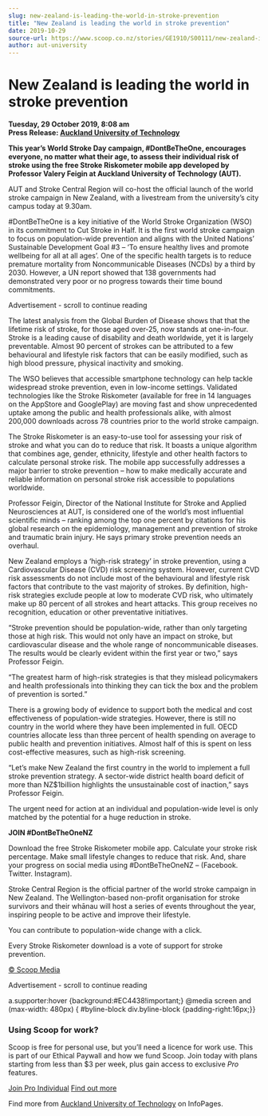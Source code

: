 ```yaml
---
slug: new-zealand-is-leading-the-world-in-stroke-prevention
title: "New Zealand is leading the world in stroke prevention"
date: 2019-10-29
source-url: https://www.scoop.co.nz/stories/GE1910/S00111/new-zealand-is-leading-the-world-in-stroke-prevention.htm
author: aut-university
---
```

New Zealand is leading the world in stroke prevention
=====================================================

**Tuesday, 29 October 2019, 8:08 am**  
**Press Release: [Auckland University of Technology](https://info.scoop.co.nz/Auckland_University_of_Technology)**

**This year’s World Stroke Day campaign, #DontBeTheOne, encourages everyone, no matter what their age, to assess their individual risk of stroke using the free Stroke Riskometer mobile app developed by Professor Valery Feigin at Auckland University of Technology (AUT).**

AUT and Stroke Central Region will co-host the official launch of the world stroke campaign in New Zealand, with a livestream from the university’s city campus today at 9.30am.

#DontBeTheOne is a key initiative of the World Stroke Organization (WSO) in its commitment to Cut Stroke in Half. It is the first world stroke campaign to focus on population-wide prevention and aligns with the United Nations’ Sustainable Development Goal #3 – ‘To ensure healthy lives and promote wellbeing for all at all ages’. One of the specific health targets is to reduce premature mortality from Noncommunicable Diseases (NCDs) by a third by 2030. However, a UN report showed that 138 governments had demonstrated very poor or no progress towards their time bound commitments.

Advertisement - scroll to continue reading





The latest analysis from the Global Burden of Disease shows that that the lifetime risk of stroke, for those aged over-25, now stands at one-in-four. Stroke is a leading cause of disability and death worldwide, yet it is largely preventable. Almost 90 percent of strokes can be attributed to a few behavioural and lifestyle risk factors that can be easily modified, such as high blood pressure, physical inactivity and smoking.

The WSO believes that accessible smartphone technology can help tackle widespread stroke prevention, even in low-income settings. Validated technologies like the Stroke Riskometer (available for free in 14 languages on the AppStore and GooglePlay) are moving fast and show unprecedented uptake among the public and health professionals alike, with almost 200,000 downloads across 78 countries prior to the world stroke campaign.

The Stroke Riskometer is an easy-to-use tool for assessing your risk of stroke and what you can do to reduce that risk. It boasts a unique algorithm that combines age, gender, ethnicity, lifestyle and other health factors to calculate personal stroke risk. The mobile app successfully addresses a major barrier to stroke prevention – how to make medically accurate and reliable information on personal stroke risk accessible to populations worldwide.

Professor Feigin, Director of the National Institute for Stroke and Applied Neurosciences at AUT, is considered one of the world’s most influential scientific minds – ranking among the top one percent by citations for his global research on the epidemiology, management and prevention of stroke and traumatic brain injury. He says primary stroke prevention needs an overhaul.

New Zealand employs a ‘high-risk strategy’ in stroke prevention, using a Cardiovascular Disease (CVD) risk screening system. However, current CVD risk assessments do not include most of the behavioural and lifestyle risk factors that contribute to the vast majority of strokes. By definition, high-risk strategies exclude people at low to moderate CVD risk, who ultimately make up 80 percent of all strokes and heart attacks. This group receives no recognition, education or other preventative initiatives.

“Stroke prevention should be population-wide, rather than only targeting those at high risk. This would not only have an impact on stroke, but cardiovascular disease and the whole range of noncommunicable diseases. The results would be clearly evident within the first year or two,” says Professor Feigin.

“The greatest harm of high-risk strategies is that they mislead policymakers and health professionals into thinking they can tick the box and the problem of prevention is sorted.”

There is a growing body of evidence to support both the medical and cost effectiveness of population-wide strategies. However, there is still no country in the world where they have been implemented in full. OECD countries allocate less than three percent of health spending on average to public health and prevention initiatives. Almost half of this is spent on less cost-effective measures, such as high-risk screening.

“Let’s make New Zealand the first country in the world to implement a full stroke prevention strategy. A sector-wide district health board deficit of more than NZ$1billion highlights the unsustainable cost of inaction,” says Professor Feigin.

The urgent need for action at an individual and population-wide level is only matched by the potential for a huge reduction in stroke.

**JOIN #DontBeTheOneNZ**

Download the free Stroke Riskometer mobile app. Calculate your stroke risk percentage. Make small lifestyle changes to reduce that risk. And, share your progress on social media using #DontBeTheOneNZ – (Facebook. Twitter. Instagram).

Stroke Central Region is the official partner of the world stroke campaign in New Zealand. The Wellington-based non-profit organisation for stroke survivors and their whānau will host a series of events throughout the year, inspiring people to be active and improve their lifestyle.

You can contribute to population-wide change with a click.

Every Stroke Riskometer download is a vote of support for stroke prevention.

  

[© Scoop Media](http://www.scoop.co.nz/about/terms.html)  

Advertisement - scroll to continue reading



a.supporter:hover {background:#EC4438!important;} @media screen and (max-width: 480px) { #byline-block div.byline-block {padding-right:16px;}}

### Using Scoop for work?

Scoop is free for personal use, but you’ll need a licence for work use. This is part of our Ethical Paywall and how we fund Scoop. Join today with plans starting from less than $3 per week, plus gain access to exclusive _Pro_ features.  
  
[Join Pro Individual](https://pro.scoop.co.nz/Individual/?from=ProIn24) [Find out more](https://pro.scoop.co.nz/using-scoop-for-work/?from=ProIn24)

Find more from [Auckland University of Technology](https://info.scoop.co.nz/Auckland_University_of_Technology) on InfoPages.